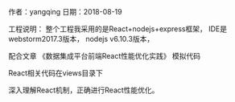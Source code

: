作者：yangqing
日期：2018-08-19

工程说明：
整个工程我采用的是React+nodejs+express框架，
IDE是webstorm2017.3版本，
nodejs v6.10.3版本，


配合文章
《数据集成平台前端React性能优化实践》
模拟代码

React相关代码在views目录下

深入理解React机制，正确进行React性能优化。

